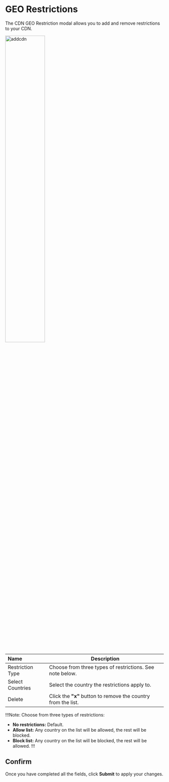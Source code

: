 # GEO Restrictions

The CDN GEO Restriction modal allows you to add and remove restrictions to your CDN.

<img src="/static/images/georestrictions.jpg" alt="addcdn" style="width: 50%; display: block"></a>

**Name** | **Description** 
:--- | ---
Restriction Type | Choose from three types of restrictions. See note below.
Select Countries | Select the country the restrictions apply to.
Delete | Click the **"x"** button to remove the country from the list.

!!!Note:
Choose from three types of restrictions:<p>
- **No restrictions:** Default.
- **Allow list:** Any country on the list will be allowed, the rest will be blocked.
- **Block list:** Any country on the list will be blocked, the rest will be allowed.
!!!

## Confirm

Once you have completed all the fields, click **Submit** to apply your changes.


